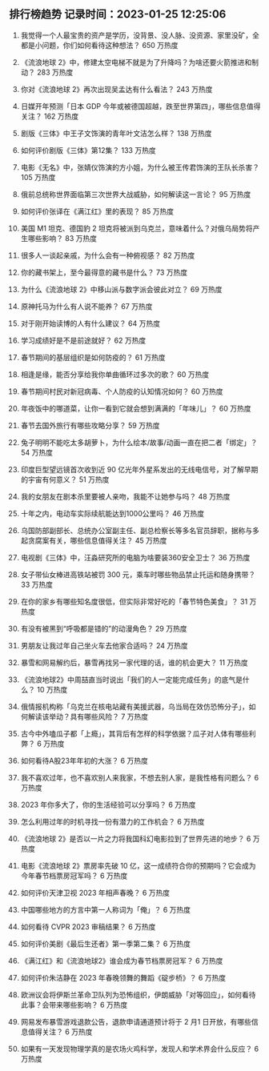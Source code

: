 
## 排行榜趋势 记录时间：2023-01-25 12:25:06
  
  1. 我觉得一个人最宝贵的资产是学历，没背景、没人脉、没资源、家里没矿，全都是小问题，你们如何看待这种想法？ 650 万热度
    
  2. 《流浪地球 2》中，修建太空电梯不就是为了升降吗？为啥还要火箭推进和制动？ 283 万热度
    
  3. 你对《流浪地球 2》再次出现吴孟达有什么看法？ 243 万热度
    
  4. 日媒开年预测「日本 GDP 今年或被德国超越，跌至世界第四」，哪些信息值得关注？ 162 万热度
    
  5. 剧版《三体》中王子文饰演的青年叶文洁怎么样？ 138 万热度
    
  6. 如何评价剧版《三体》第12集？ 133 万热度
    
  7. 电影《无名》中，张婧仪饰演的方小姐，为什么被王传君饰演的王队长杀害？ 105 万热度
    
  8. 俄前总统称世界面临第三次世界大战威胁，如何解读这一言论？ 95 万热度
    
  9. 如何评价张译在《满江红》里的表现？ 85 万热度
    
  10. 美国 M1 坦克、德国豹 2 坦克将被派到乌克兰，意味着什么？对俄乌局势将产生哪些影响？ 83 万热度
    
  11. 很多人一谈起亲戚，为什么会有一种俯视感？ 82 万热度
    
  12. 你的藏书架上，至今最得意的藏书是什么？ 73 万热度
    
  13. 为什么《流浪地球 2》中移山派与数字派会彼此对立？ 69 万热度
    
  14. 原神托马为什么有人说不能养？ 67 万热度
    
  15. 对于刚开始读博的人有什么建议？ 64 万热度
    
  16. 学习成绩好是不是前途就好？ 62 万热度
    
  17. 春节期间的基层组织是如何防疫的？ 61 万热度
    
  18. 相逢是缘，能否分享给我你单曲循环过多次的歌？ 60 万热度
    
  19. 春节期间村民对新冠病毒、个人防疫的认知情况如何？ 60 万热度
    
  20. 年夜饭中的哪道菜，让你一看到它就会想到满满的「年味儿」？ 60 万热度
    
  21. 春节去国外旅行有哪些攻略分享？ 59 万热度
    
  22. 兔子明明不能吃太多胡萝卜，为什么绘本/故事/动画一直在把二者「绑定」？ 54 万热度
    
  23. 印度巨型望远镜首次收到近 90 亿光年外星系发出的无线电信号，对了解早期的宇宙有何意义？ 51 万热度
    
  24. 我的女朋友在剧本杀里要被人亲吻，我能不让她参与吗？ 48 万热度
    
  25. 十年之内，电动车实际续航能达到1000公里吗？ 46 万热度
    
  26. 乌国防部副部长、总统办公室副主任、副总检察长等多名官员辞职，据称与多起贪腐案有关，哪些信息值得关注？ 45 万热度
    
  27. 电视剧《三体》中，汪淼研究所的电脑为啥要装360安全卫士？ 36 万热度
    
  28. 女子带仙女棒进高铁站被罚 300 元，乘车时哪些物品禁止托运和随身携带？ 33 万热度
    
  29. 在你的家乡有哪些知名度很低，但实际非常好吃的「春节特色美食」？ 31 万热度
    
  30. 有没有被黑到“呼吸都是错的”的动漫角色？ 29 万热度
    
  31. 男朋友让我过年自己坐火车去他家合适吗？ 24 万热度
    
  32. 暴雪和网易解约后，暴雪再找另一家代理的话，谁的机会更大？ 11 万热度
    
  33. 《流浪地球2》中周喆直当时说出「我们的人一定能完成任务」的底气是什么？ 10 万热度
    
  34. 俄情报机构称「乌克兰在核电站藏有美援武器，乌当局在效仿恐怖分子」，如何解读该举动？具有哪些风险？ 7 万热度
    
  35. 古今中外嗑瓜子都「上瘾」，其背后有怎样的科学依据？瓜子对人体有哪些利弊？ 6 万热度
    
  36. 如何看待A股23年年初的大涨？ 6 万热度
    
  37. 我不喜欢过年，也不喜欢别人来我家，不想去别人家，是我性格有问题么？ 6 万热度
    
  38. 2023 年你多大了，你的生活经验可以分享吗？ 6 万热度
    
  39. 怎么利用过年的时机寻找一份有潜力的工作机会？ 6 万热度
    
  40. 《流浪地球 2》是否以一片之力将我国科幻电影拉到了世界先进的地步？ 6 万热度
    
  41. 电影《流浪地球 2》票房率先破 10 亿，这一成绩符合你的预期吗？它会成为今年春节档票房冠军吗？ 6 万热度
    
  42. 如何评价天津卫视 2023 年相声春晚？ 6 万热度
    
  43. 中国哪些地方的方言中第一人称词为「俺」？ 6 万热度
    
  44. 如何看待 CVPR 2023 审稿结果？ 6 万热度
    
  45. 如何评价美剧《最后生还者》第一季第二集？ 6 万热度
    
  46. 《满江红》和《流浪地球2》谁会成为春节档票房冠军？ 6 万热度
    
  47. 如何评价朱洁静在 2023 年春晚领舞的舞蹈《碇步桥》？ 6 万热度
    
  48. 欧洲议会将伊斯兰革命卫队列为恐怖组织，伊朗威胁「对等回应」，如何看待此事？会带来哪些影响？ 6 万热度
    
  49. 网易发布暴雪游戏退款公告，退款申请通道预计将于 2 月1 日开放，有哪些信息值得关注？ 6 万热度
    
  50. 如果有一天发现物理学真的是农场火鸡科学，发现人和学术界会什么反应？ 6 万热度
    